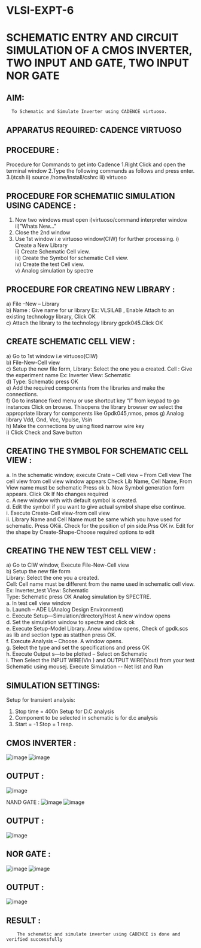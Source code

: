 # VLSI-EXPT-6
# SCHEMATIC ENTRY AND CIRCUIT SIMULATION OF A CMOS INVERTER, TWO INPUT AND GATE, TWO INPUT NOR GATE 
## AIM: 
      To Schematic and Simulate Inverter using CADENCE virtuoso.
## APPARATUS REQUIRED: CADENCE VIRTUOSO
## PROCEDURE :
Procedure for Commands to get into Cadence
1.Right Click and open the terminal window
2.Type the following commands as follows and press enter.
3.i)tcsh
ii) source /home/install/cshrc
iii) virtuoso
## PROCEDURE FOR SCHEMATIIC SIMULATION USING CADENCE :
1.	Now two windows must open i)virtuoso/command interpreter window ii)”Whats New…"
2.	Close the 2nd window
3.	Use 1st window i.e virtuoso window(CIW) for further processing.
i) Create a New Library<br> ii) Create Schematic Cell view.<br>
iii) Create the Symbol for schematic Cell view.<br> iv) Create the test Cell view.<br>
v) Analog simulation by spectre<br>
## PROCEDURE FOR CREATING NEW LIBRARY :
a)	File –New – Library<br>
b)	Name : Give name for ur library Ex: VLSILAB , Enable Attach to an existing technology library, Click
OK<br>
c)	Attach the library to the technology library gpdk045.Click OK<br>
## CREATE SCHEMATIC CELL VIEW : 
a)	Go to 1st window i.e virtuoso(CIW)<br>
b)	File-New-Cell view<br>
c)	Setup the new file form, Library: Select the one you a created. Cell : Give the experiment name Ex:
Inverter View: Schematic<br>
d)	Type: Schematic press OK<br>
e)	Add the required components from the libraries and make the connections.<br>
f)	Go to instance fixed menu or use shortcut key “I” from keypad to go instances Click on browse. Thisopens the library browser ow select the appropriate library for components like Gpdk045,nmos, pmos g) Analog library Vdd, Gnd, Vcc, Vpulse, Vsin<br>
h)	Make the connections by using fixed narrow wire key<br>
i)	Click Check and Save button<br>
## CREATING THE SYMBOL FOR SCHEMATIC CELL VIEW :
a. In the schematic window, execute Crate – Cell view – From Cell view The cell view from cell view window appears Check Lib Name, Cell Name, From View name must be schematic Press ok b. Now Symbol generation form appears. Click Ok If No changes required<br>
c.	A new window with with default symbol is created.<br>
d.	Edit the symbol if you want to give actual symbol shape else continue.<br>
i.	Execute Create-Cell view-from cell view<br>
ii.	Library Name and Cell Name must be same which you have used for schematic. Press OKiii. Check for the position of pin side.Prss OK iv. Edit for the shape by Create-Shape-Choose required options to edit<br>
## CREATING THE NEW TEST CELL VIEW :
a)	Go to CIW window, Execute File-New-Cell view<br>
b)	Setup the new file form<br>
Library: Select the one you a created.<br>
Cell: Cell name must be different from the name used in schematic cell view.<br> Ex: Inverter_test
View: Schematic<br>
Type: Schematic press OK Analog simulation by SPECTRE.<br> a. In test cell view window<br>
b.	Launch – ADE L(Analog Design Environment)<br>
c.	Execute Setup—Simulation/directory/Host A new window opens<br>
d.	Set the simulation window to spectre and click ok<br>
e.	Execute Setup-Model Library. Anew window opens, Check of gpdk.scs as lib and section type as statthen press OK.<br>
f.	Execute Analysis – Choose. A window opens.<br>
g.	Select the type and set the specifications and press OK<br>
h.	Execute Output s—to be plotted – Select on Schematic<br>
i.	Then Select the INPUT WIRE(Vin ) and OUTPUT WIRE(Vout) from your test Schematic using mousej. Execute Simulation -- Net list and Run<br>
## SIMULATION SETTINGS:
Setup for transient analysis:<br>
1.	Stop time = 400n Setup for D.C analysis<br>
2.	Component to be selected in schematic is for d.c analysis<br>
3.	Start = -1 Stop = 1 resp.<br>

## CMOS INVERTER :
![image](https://github.com/JAYASHREEER/VLSI-EXPT-6/assets/166278992/037f6e39-424c-4f16-9229-3916112ec014)
![image](https://github.com/JAYASHREEER/VLSI-EXPT-6/assets/166278992/d1d49fbf-41c9-4ce0-876b-19301ce01fb8)
## OUTPUT :
![image](https://github.com/JAYASHREEER/VLSI-EXPT-6/assets/166278992/8c1fd898-b842-4e50-8352-fb4edbdc96bf)

NAND GATE :
![image](https://github.com/JAYASHREEER/VLSI-EXPT-6/assets/166278992/0e74e6cd-8e2b-427a-be5b-446ec4595f54)
![image](https://github.com/JAYASHREEER/VLSI-EXPT-6/assets/166278992/6613fa3c-0c9e-4571-afe9-7f2f81019f63)
## OUTPUT :
![image](https://github.com/JAYASHREEER/VLSI-EXPT-6/assets/166278992/b392d2cc-c4d7-4c09-a186-5f4a44f29355)

## NOR GATE :
![image](https://github.com/JAYASHREEER/VLSI-EXPT-6/assets/166278992/ab00f9f3-682c-4d1f-9306-2b5be07bbb1d)
![image](https://github.com/JAYASHREEER/VLSI-EXPT-6/assets/166278992/5254aaa8-09ef-42b2-ac13-3611b07d0b84)
## OUTPUT :
![image](https://github.com/JAYASHREEER/VLSI-EXPT-6/assets/166278992/d34235a4-ae36-480e-bc55-c1ed9f8a0738)

## RESULT :
        The schematic and simulate inverter using CADENCE is done and verified successfully








